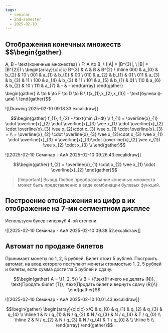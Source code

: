 ```yaml
---
tags:
  - seminar
  - 2nd-semester
  - 2025-02-10
---
```

 ## Отображения конечных множеств $$\begin{gather}
A, B - \text{конечные множества} \\ F: A \to B, \ (|A| = |B^{3}|, \ |B| = |B^{2}|) \\ \begin{array}{c|c|c}
B^{3} & A & B & B^{2} \\
\hline 000 & a_{0} & b_{2} & 10 \\
001 & a_{1} & b_{0} & 00 \\
010 & a_{2} & b_{1} & 01 \\
011 & a_{3} & b_{3} & 11 \\
100 & a_{4} & b_{3} & 11 \\
101 & a_{5} & b_{1} & 01 \\
110 & a_{6} & b_{2} & 10 \\
111 & a_{7} & - & -
\end{array} \end{gather}$$
$$\begin{gather}
A \to k \to F \to D \to B \\
f(x_{1},x_{2},x_{3}) - \text{булева ф-ция} \\
\end{gather}$$

![[Drawing 2025-02-10 09.18.33.excalidraw]]

$$\begin{gather}
f_{1}, f_{2} - \text{min ДНФ} \\
f_{1} = \overline{x}_{1} \cdot \overline{x}_{2} \cdot \overline{x}_{3} \vee x_{1} \cdot \overline{x}_{2} \cdot \overline{x}_{3} \vee x_{2}\cdot x_{3} \vee x_{1} \cdot \overline{x}_{3} = \\
= \overline{x}_{2} \cdot \overline{x}_{3} \vee x_{2}\cdot x_{3} \vee x_{1} \cdot \overline{x}_{3} = \overline{x}_{3}\cdot (\overline{x}_{2} \vee x_{1}) \vee x_{2} \cdot x_{3} \\
\end{gather}$$

![[2025-02-10 Семинар - АиА 2025-02-10 09.26.43.excalidraw]]

$$\begin{gather}
f_{2} = \overline{x}_{1} \cdot x_{2} \vee x_{1} \cdot \overline{x}_{2}
\end{gather}$$

> [!important] Вывод
> Любое преобразование конечных множеств может быть представленно в виде комбинации булевых функций.

## Построение отображения из цифр в их отображение на 7-ми сегментном дисплее

Используем булев гиперкуб 4-ой степени.

![[2025-02-10 Семинар - АиА 2025-02-10 09.38.52.excalidraw]]

## Автомат по продаже билетов

Принимает монеты по 1, 2, 5 рублей. Билет стоит 5 рублей.
Построить автомат, на вход которого поступают монеты стоимостью 1, 2, 5 рублей и билеты, если сумма достигла 5 рублей и сдачу.

$$\begin{gather}
A = \{1, 2, 5\} \\
B = \{\text{Ничего не делать (N)}, \text{Продать билет (T)}, \text{Продать билет и вернуть сдачу (R)}\}
\end{gather}$$

![[2025-02-10 Семинар - АиА 2025-02-10 10.01.43.excalidraw]]

$$\begin{gather}
\begin{array}{c|c|c}
x/Q & q_{0} & q_{1} & q_{2} & q_{3} & q_{4} \\
\hline 1 & N / q_{1} & N / q_{2} & N / q_{3} & N / q_{4} & T / q_{0} \\
\hline 2 & N / q_{2} & N / q_{3} &  N / q_{4} & T / q_{0} &  \\
\hline 5 \\
\end{array}
\end{gather}$$